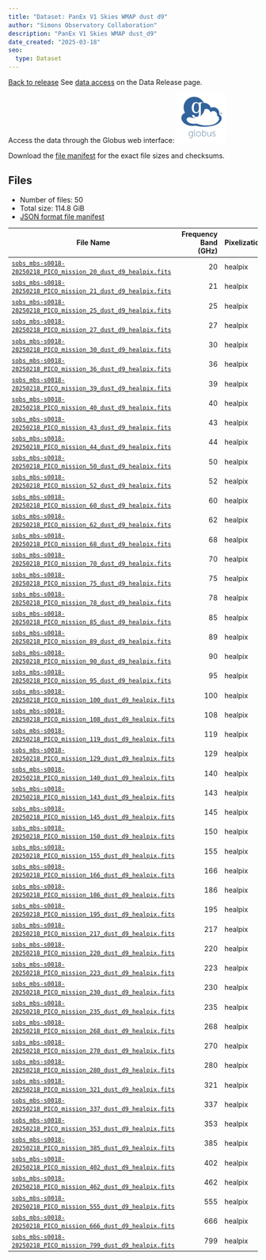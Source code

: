 ```yaml
---
title: "Dataset: PanEx V1 Skies WMAP dust d9"
author: "Simons Observatory Collaboration"
description: "PanEx V1 Skies WMAP dust_d9"
date_created: "2025-03-18"
seo:
  type: Dataset
---
```


[Back to release](./panexv1-compsep.html#datasets)
See [data access](./panexv1-compsep.html#data-access) on the Data Release page.

Access the data through the Globus web interface: [![Download via Globus](images/globus-logo.png)](https://app.globus.org/file-manager?origin_id=53b2a147-ae9d-4bbf-9d18-3b46d133d4bb&origin_path=%2Fpanexp_v1_compsep%2Fdust_d9%2F)

Download the [file manifest](https://g-0a470a.6b7bd8.0ec8.data.globus.org/panexp_v1_compsep/dust_d9/manifest.json) for the exact file sizes and checksums.

## Files

- Number of files: 50
- Total size: 114.8 GiB
- [JSON format file manifest](https://g-0a470a.6b7bd8.0ec8.data.globus.org/panexp_v1_compsep/dust_d9/manifest.json)

|                                                                                                File Name                                                                                                | Frequency Band (GHz) | Pixelization |  Size   |
| ------------------------------------------------------------------------------------------------------------------------------------------------------------------------------------------------------- | -------------------: | ------------ | ------- |
| [`sobs_mbs-s0018-20250218_PICO_mission_20_dust_d9_healpix.fits`](https://g-0a470a.6b7bd8.0ec8.data.globus.org/panexp_v1_compsep/dust_d9/sobs_mbs-s0018-20250218_PICO_mission_20_dust_d9_healpix.fits)   |                   20 | healpix      | 2.3 GiB |
| [`sobs_mbs-s0018-20250218_PICO_mission_21_dust_d9_healpix.fits`](https://g-0a470a.6b7bd8.0ec8.data.globus.org/panexp_v1_compsep/dust_d9/sobs_mbs-s0018-20250218_PICO_mission_21_dust_d9_healpix.fits)   |                   21 | healpix      | 2.3 GiB |
| [`sobs_mbs-s0018-20250218_PICO_mission_25_dust_d9_healpix.fits`](https://g-0a470a.6b7bd8.0ec8.data.globus.org/panexp_v1_compsep/dust_d9/sobs_mbs-s0018-20250218_PICO_mission_25_dust_d9_healpix.fits)   |                   25 | healpix      | 2.3 GiB |
| [`sobs_mbs-s0018-20250218_PICO_mission_27_dust_d9_healpix.fits`](https://g-0a470a.6b7bd8.0ec8.data.globus.org/panexp_v1_compsep/dust_d9/sobs_mbs-s0018-20250218_PICO_mission_27_dust_d9_healpix.fits)   |                   27 | healpix      | 2.3 GiB |
| [`sobs_mbs-s0018-20250218_PICO_mission_30_dust_d9_healpix.fits`](https://g-0a470a.6b7bd8.0ec8.data.globus.org/panexp_v1_compsep/dust_d9/sobs_mbs-s0018-20250218_PICO_mission_30_dust_d9_healpix.fits)   |                   30 | healpix      | 2.3 GiB |
| [`sobs_mbs-s0018-20250218_PICO_mission_36_dust_d9_healpix.fits`](https://g-0a470a.6b7bd8.0ec8.data.globus.org/panexp_v1_compsep/dust_d9/sobs_mbs-s0018-20250218_PICO_mission_36_dust_d9_healpix.fits)   |                   36 | healpix      | 2.3 GiB |
| [`sobs_mbs-s0018-20250218_PICO_mission_39_dust_d9_healpix.fits`](https://g-0a470a.6b7bd8.0ec8.data.globus.org/panexp_v1_compsep/dust_d9/sobs_mbs-s0018-20250218_PICO_mission_39_dust_d9_healpix.fits)   |                   39 | healpix      | 2.3 GiB |
| [`sobs_mbs-s0018-20250218_PICO_mission_40_dust_d9_healpix.fits`](https://g-0a470a.6b7bd8.0ec8.data.globus.org/panexp_v1_compsep/dust_d9/sobs_mbs-s0018-20250218_PICO_mission_40_dust_d9_healpix.fits)   |                   40 | healpix      | 2.3 GiB |
| [`sobs_mbs-s0018-20250218_PICO_mission_43_dust_d9_healpix.fits`](https://g-0a470a.6b7bd8.0ec8.data.globus.org/panexp_v1_compsep/dust_d9/sobs_mbs-s0018-20250218_PICO_mission_43_dust_d9_healpix.fits)   |                   43 | healpix      | 2.3 GiB |
| [`sobs_mbs-s0018-20250218_PICO_mission_44_dust_d9_healpix.fits`](https://g-0a470a.6b7bd8.0ec8.data.globus.org/panexp_v1_compsep/dust_d9/sobs_mbs-s0018-20250218_PICO_mission_44_dust_d9_healpix.fits)   |                   44 | healpix      | 2.3 GiB |
| [`sobs_mbs-s0018-20250218_PICO_mission_50_dust_d9_healpix.fits`](https://g-0a470a.6b7bd8.0ec8.data.globus.org/panexp_v1_compsep/dust_d9/sobs_mbs-s0018-20250218_PICO_mission_50_dust_d9_healpix.fits)   |                   50 | healpix      | 2.3 GiB |
| [`sobs_mbs-s0018-20250218_PICO_mission_52_dust_d9_healpix.fits`](https://g-0a470a.6b7bd8.0ec8.data.globus.org/panexp_v1_compsep/dust_d9/sobs_mbs-s0018-20250218_PICO_mission_52_dust_d9_healpix.fits)   |                   52 | healpix      | 2.3 GiB |
| [`sobs_mbs-s0018-20250218_PICO_mission_60_dust_d9_healpix.fits`](https://g-0a470a.6b7bd8.0ec8.data.globus.org/panexp_v1_compsep/dust_d9/sobs_mbs-s0018-20250218_PICO_mission_60_dust_d9_healpix.fits)   |                   60 | healpix      | 2.3 GiB |
| [`sobs_mbs-s0018-20250218_PICO_mission_62_dust_d9_healpix.fits`](https://g-0a470a.6b7bd8.0ec8.data.globus.org/panexp_v1_compsep/dust_d9/sobs_mbs-s0018-20250218_PICO_mission_62_dust_d9_healpix.fits)   |                   62 | healpix      | 2.3 GiB |
| [`sobs_mbs-s0018-20250218_PICO_mission_68_dust_d9_healpix.fits`](https://g-0a470a.6b7bd8.0ec8.data.globus.org/panexp_v1_compsep/dust_d9/sobs_mbs-s0018-20250218_PICO_mission_68_dust_d9_healpix.fits)   |                   68 | healpix      | 2.3 GiB |
| [`sobs_mbs-s0018-20250218_PICO_mission_70_dust_d9_healpix.fits`](https://g-0a470a.6b7bd8.0ec8.data.globus.org/panexp_v1_compsep/dust_d9/sobs_mbs-s0018-20250218_PICO_mission_70_dust_d9_healpix.fits)   |                   70 | healpix      | 2.3 GiB |
| [`sobs_mbs-s0018-20250218_PICO_mission_75_dust_d9_healpix.fits`](https://g-0a470a.6b7bd8.0ec8.data.globus.org/panexp_v1_compsep/dust_d9/sobs_mbs-s0018-20250218_PICO_mission_75_dust_d9_healpix.fits)   |                   75 | healpix      | 2.3 GiB |
| [`sobs_mbs-s0018-20250218_PICO_mission_78_dust_d9_healpix.fits`](https://g-0a470a.6b7bd8.0ec8.data.globus.org/panexp_v1_compsep/dust_d9/sobs_mbs-s0018-20250218_PICO_mission_78_dust_d9_healpix.fits)   |                   78 | healpix      | 2.3 GiB |
| [`sobs_mbs-s0018-20250218_PICO_mission_85_dust_d9_healpix.fits`](https://g-0a470a.6b7bd8.0ec8.data.globus.org/panexp_v1_compsep/dust_d9/sobs_mbs-s0018-20250218_PICO_mission_85_dust_d9_healpix.fits)   |                   85 | healpix      | 2.3 GiB |
| [`sobs_mbs-s0018-20250218_PICO_mission_89_dust_d9_healpix.fits`](https://g-0a470a.6b7bd8.0ec8.data.globus.org/panexp_v1_compsep/dust_d9/sobs_mbs-s0018-20250218_PICO_mission_89_dust_d9_healpix.fits)   |                   89 | healpix      | 2.3 GiB |
| [`sobs_mbs-s0018-20250218_PICO_mission_90_dust_d9_healpix.fits`](https://g-0a470a.6b7bd8.0ec8.data.globus.org/panexp_v1_compsep/dust_d9/sobs_mbs-s0018-20250218_PICO_mission_90_dust_d9_healpix.fits)   |                   90 | healpix      | 2.3 GiB |
| [`sobs_mbs-s0018-20250218_PICO_mission_95_dust_d9_healpix.fits`](https://g-0a470a.6b7bd8.0ec8.data.globus.org/panexp_v1_compsep/dust_d9/sobs_mbs-s0018-20250218_PICO_mission_95_dust_d9_healpix.fits)   |                   95 | healpix      | 2.3 GiB |
| [`sobs_mbs-s0018-20250218_PICO_mission_100_dust_d9_healpix.fits`](https://g-0a470a.6b7bd8.0ec8.data.globus.org/panexp_v1_compsep/dust_d9/sobs_mbs-s0018-20250218_PICO_mission_100_dust_d9_healpix.fits) |                  100 | healpix      | 2.3 GiB |
| [`sobs_mbs-s0018-20250218_PICO_mission_108_dust_d9_healpix.fits`](https://g-0a470a.6b7bd8.0ec8.data.globus.org/panexp_v1_compsep/dust_d9/sobs_mbs-s0018-20250218_PICO_mission_108_dust_d9_healpix.fits) |                  108 | healpix      | 2.3 GiB |
| [`sobs_mbs-s0018-20250218_PICO_mission_119_dust_d9_healpix.fits`](https://g-0a470a.6b7bd8.0ec8.data.globus.org/panexp_v1_compsep/dust_d9/sobs_mbs-s0018-20250218_PICO_mission_119_dust_d9_healpix.fits) |                  119 | healpix      | 2.3 GiB |
| [`sobs_mbs-s0018-20250218_PICO_mission_129_dust_d9_healpix.fits`](https://g-0a470a.6b7bd8.0ec8.data.globus.org/panexp_v1_compsep/dust_d9/sobs_mbs-s0018-20250218_PICO_mission_129_dust_d9_healpix.fits) |                  129 | healpix      | 2.3 GiB |
| [`sobs_mbs-s0018-20250218_PICO_mission_140_dust_d9_healpix.fits`](https://g-0a470a.6b7bd8.0ec8.data.globus.org/panexp_v1_compsep/dust_d9/sobs_mbs-s0018-20250218_PICO_mission_140_dust_d9_healpix.fits) |                  140 | healpix      | 2.3 GiB |
| [`sobs_mbs-s0018-20250218_PICO_mission_143_dust_d9_healpix.fits`](https://g-0a470a.6b7bd8.0ec8.data.globus.org/panexp_v1_compsep/dust_d9/sobs_mbs-s0018-20250218_PICO_mission_143_dust_d9_healpix.fits) |                  143 | healpix      | 2.3 GiB |
| [`sobs_mbs-s0018-20250218_PICO_mission_145_dust_d9_healpix.fits`](https://g-0a470a.6b7bd8.0ec8.data.globus.org/panexp_v1_compsep/dust_d9/sobs_mbs-s0018-20250218_PICO_mission_145_dust_d9_healpix.fits) |                  145 | healpix      | 2.3 GiB |
| [`sobs_mbs-s0018-20250218_PICO_mission_150_dust_d9_healpix.fits`](https://g-0a470a.6b7bd8.0ec8.data.globus.org/panexp_v1_compsep/dust_d9/sobs_mbs-s0018-20250218_PICO_mission_150_dust_d9_healpix.fits) |                  150 | healpix      | 2.3 GiB |
| [`sobs_mbs-s0018-20250218_PICO_mission_155_dust_d9_healpix.fits`](https://g-0a470a.6b7bd8.0ec8.data.globus.org/panexp_v1_compsep/dust_d9/sobs_mbs-s0018-20250218_PICO_mission_155_dust_d9_healpix.fits) |                  155 | healpix      | 2.3 GiB |
| [`sobs_mbs-s0018-20250218_PICO_mission_166_dust_d9_healpix.fits`](https://g-0a470a.6b7bd8.0ec8.data.globus.org/panexp_v1_compsep/dust_d9/sobs_mbs-s0018-20250218_PICO_mission_166_dust_d9_healpix.fits) |                  166 | healpix      | 2.3 GiB |
| [`sobs_mbs-s0018-20250218_PICO_mission_186_dust_d9_healpix.fits`](https://g-0a470a.6b7bd8.0ec8.data.globus.org/panexp_v1_compsep/dust_d9/sobs_mbs-s0018-20250218_PICO_mission_186_dust_d9_healpix.fits) |                  186 | healpix      | 2.3 GiB |
| [`sobs_mbs-s0018-20250218_PICO_mission_195_dust_d9_healpix.fits`](https://g-0a470a.6b7bd8.0ec8.data.globus.org/panexp_v1_compsep/dust_d9/sobs_mbs-s0018-20250218_PICO_mission_195_dust_d9_healpix.fits) |                  195 | healpix      | 2.3 GiB |
| [`sobs_mbs-s0018-20250218_PICO_mission_217_dust_d9_healpix.fits`](https://g-0a470a.6b7bd8.0ec8.data.globus.org/panexp_v1_compsep/dust_d9/sobs_mbs-s0018-20250218_PICO_mission_217_dust_d9_healpix.fits) |                  217 | healpix      | 2.3 GiB |
| [`sobs_mbs-s0018-20250218_PICO_mission_220_dust_d9_healpix.fits`](https://g-0a470a.6b7bd8.0ec8.data.globus.org/panexp_v1_compsep/dust_d9/sobs_mbs-s0018-20250218_PICO_mission_220_dust_d9_healpix.fits) |                  220 | healpix      | 2.3 GiB |
| [`sobs_mbs-s0018-20250218_PICO_mission_223_dust_d9_healpix.fits`](https://g-0a470a.6b7bd8.0ec8.data.globus.org/panexp_v1_compsep/dust_d9/sobs_mbs-s0018-20250218_PICO_mission_223_dust_d9_healpix.fits) |                  223 | healpix      | 2.3 GiB |
| [`sobs_mbs-s0018-20250218_PICO_mission_230_dust_d9_healpix.fits`](https://g-0a470a.6b7bd8.0ec8.data.globus.org/panexp_v1_compsep/dust_d9/sobs_mbs-s0018-20250218_PICO_mission_230_dust_d9_healpix.fits) |                  230 | healpix      | 2.3 GiB |
| [`sobs_mbs-s0018-20250218_PICO_mission_235_dust_d9_healpix.fits`](https://g-0a470a.6b7bd8.0ec8.data.globus.org/panexp_v1_compsep/dust_d9/sobs_mbs-s0018-20250218_PICO_mission_235_dust_d9_healpix.fits) |                  235 | healpix      | 2.3 GiB |
| [`sobs_mbs-s0018-20250218_PICO_mission_268_dust_d9_healpix.fits`](https://g-0a470a.6b7bd8.0ec8.data.globus.org/panexp_v1_compsep/dust_d9/sobs_mbs-s0018-20250218_PICO_mission_268_dust_d9_healpix.fits) |                  268 | healpix      | 2.3 GiB |
| [`sobs_mbs-s0018-20250218_PICO_mission_270_dust_d9_healpix.fits`](https://g-0a470a.6b7bd8.0ec8.data.globus.org/panexp_v1_compsep/dust_d9/sobs_mbs-s0018-20250218_PICO_mission_270_dust_d9_healpix.fits) |                  270 | healpix      | 2.3 GiB |
| [`sobs_mbs-s0018-20250218_PICO_mission_280_dust_d9_healpix.fits`](https://g-0a470a.6b7bd8.0ec8.data.globus.org/panexp_v1_compsep/dust_d9/sobs_mbs-s0018-20250218_PICO_mission_280_dust_d9_healpix.fits) |                  280 | healpix      | 2.3 GiB |
| [`sobs_mbs-s0018-20250218_PICO_mission_321_dust_d9_healpix.fits`](https://g-0a470a.6b7bd8.0ec8.data.globus.org/panexp_v1_compsep/dust_d9/sobs_mbs-s0018-20250218_PICO_mission_321_dust_d9_healpix.fits) |                  321 | healpix      | 2.3 GiB |
| [`sobs_mbs-s0018-20250218_PICO_mission_337_dust_d9_healpix.fits`](https://g-0a470a.6b7bd8.0ec8.data.globus.org/panexp_v1_compsep/dust_d9/sobs_mbs-s0018-20250218_PICO_mission_337_dust_d9_healpix.fits) |                  337 | healpix      | 2.3 GiB |
| [`sobs_mbs-s0018-20250218_PICO_mission_353_dust_d9_healpix.fits`](https://g-0a470a.6b7bd8.0ec8.data.globus.org/panexp_v1_compsep/dust_d9/sobs_mbs-s0018-20250218_PICO_mission_353_dust_d9_healpix.fits) |                  353 | healpix      | 2.3 GiB |
| [`sobs_mbs-s0018-20250218_PICO_mission_385_dust_d9_healpix.fits`](https://g-0a470a.6b7bd8.0ec8.data.globus.org/panexp_v1_compsep/dust_d9/sobs_mbs-s0018-20250218_PICO_mission_385_dust_d9_healpix.fits) |                  385 | healpix      | 2.3 GiB |
| [`sobs_mbs-s0018-20250218_PICO_mission_402_dust_d9_healpix.fits`](https://g-0a470a.6b7bd8.0ec8.data.globus.org/panexp_v1_compsep/dust_d9/sobs_mbs-s0018-20250218_PICO_mission_402_dust_d9_healpix.fits) |                  402 | healpix      | 2.3 GiB |
| [`sobs_mbs-s0018-20250218_PICO_mission_462_dust_d9_healpix.fits`](https://g-0a470a.6b7bd8.0ec8.data.globus.org/panexp_v1_compsep/dust_d9/sobs_mbs-s0018-20250218_PICO_mission_462_dust_d9_healpix.fits) |                  462 | healpix      | 2.3 GiB |
| [`sobs_mbs-s0018-20250218_PICO_mission_555_dust_d9_healpix.fits`](https://g-0a470a.6b7bd8.0ec8.data.globus.org/panexp_v1_compsep/dust_d9/sobs_mbs-s0018-20250218_PICO_mission_555_dust_d9_healpix.fits) |                  555 | healpix      | 2.3 GiB |
| [`sobs_mbs-s0018-20250218_PICO_mission_666_dust_d9_healpix.fits`](https://g-0a470a.6b7bd8.0ec8.data.globus.org/panexp_v1_compsep/dust_d9/sobs_mbs-s0018-20250218_PICO_mission_666_dust_d9_healpix.fits) |                  666 | healpix      | 2.3 GiB |
| [`sobs_mbs-s0018-20250218_PICO_mission_799_dust_d9_healpix.fits`](https://g-0a470a.6b7bd8.0ec8.data.globus.org/panexp_v1_compsep/dust_d9/sobs_mbs-s0018-20250218_PICO_mission_799_dust_d9_healpix.fits) |                  799 | healpix      | 2.3 GiB |
